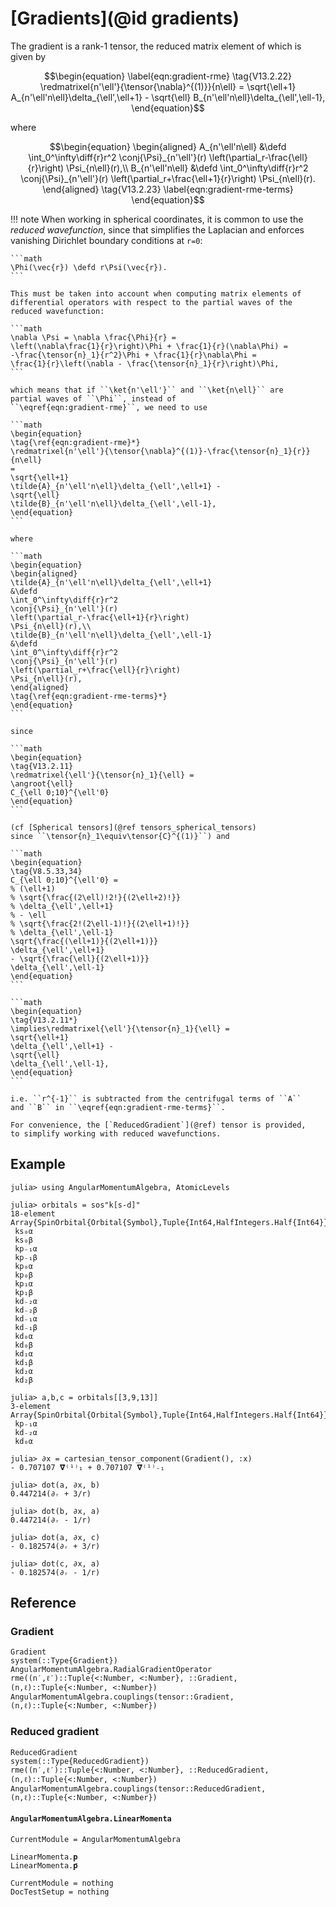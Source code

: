 # [Gradients](@id gradients)

The gradient is a rank-1 tensor, the reduced matrix element of which
is given by

```math
\begin{equation}
\label{eqn:gradient-rme}
\tag{V13.2.22}
\redmatrixel{n'\ell'}{\tensor{\nabla}^{(1)}}{n\ell} =
\sqrt{\ell+1}
A_{n'\ell'n\ell}\delta_{\ell',\ell+1} -
\sqrt{\ell}
B_{n'\ell'n\ell}\delta_{\ell',\ell-1},
\end{equation}
```

where

```math
\begin{equation}
\begin{aligned}
A_{n'\ell'n\ell} &\defd
\int_0^\infty\diff{r}r^2
\conj{\Psi}_{n'\ell'}(r)
\left(\partial_r-\frac{\ell}{r}\right)
\Psi_{n\ell}(r),\\
B_{n'\ell'n\ell} &\defd
\int_0^\infty\diff{r}r^2
\conj{\Psi}_{n'\ell'}(r)
\left(\partial_r+\frac{\ell+1}{r}\right)
\Psi_{n\ell}(r).
\end{aligned}
\tag{V13.2.23}
\label{eqn:gradient-rme-terms}
\end{equation}
```

!!! note
    When working in spherical coordinates, it is common to use the
    _reduced wavefunction_, since that simplifies the Laplacian and
    enforces vanishing Dirichlet boundary conditions at ``r=0``:

    ```math
    \Phi(\vec{r}) \defd r\Psi(\vec{r}).
    ```

    This must be taken into account when computing matrix elements of
    differential operators with respect to the partial waves of the
    reduced wavefunction:

    ```math
    \nabla \Psi = \nabla \frac{\Phi}{r} =
    \left(\nabla\frac{1}{r}\right)\Phi + \frac{1}{r}(\nabla\Phi) =
    -\frac{\tensor{n}_1}{r^2}\Phi + \frac{1}{r}\nabla\Phi =
    \frac{1}{r}\left(\nabla - \frac{\tensor{n}_1}{r}\right)\Phi,
    ```

    which means that if ``\ket{n'\ell'}`` and ``\ket{n\ell}`` are
    partial waves of ``\Phi``, instead of
    ``\eqref{eqn:gradient-rme}``, we need to use

    ```math
    \begin{equation}
    \tag{\ref{eqn:gradient-rme}*}
    \redmatrixel{n'\ell'}{\tensor{\nabla}^{(1)}-\frac{\tensor{n}_1}{r}}{n\ell}
    =
    \sqrt{\ell+1}
    \tilde{A}_{n'\ell'n\ell}\delta_{\ell',\ell+1} -
    \sqrt{\ell}
    \tilde{B}_{n'\ell'n\ell}\delta_{\ell',\ell-1},
    \end{equation}
    ```

    where

    ```math
    \begin{equation}
    \begin{aligned}
    \tilde{A}_{n'\ell'n\ell}\delta_{\ell',\ell+1}
    &\defd
    \int_0^\infty\diff{r}r^2
    \conj{\Psi}_{n'\ell'}(r)
    \left(\partial_r-\frac{\ell+1}{r}\right)
    \Psi_{n\ell}(r),\\
    \tilde{B}_{n'\ell'n\ell}\delta_{\ell',\ell-1}
    &\defd
    \int_0^\infty\diff{r}r^2
    \conj{\Psi}_{n'\ell'}(r)
    \left(\partial_r+\frac{\ell}{r}\right)
    \Psi_{n\ell}(r),
    \end{aligned}
    \tag{\ref{eqn:gradient-rme-terms}*}
    \end{equation}
    ```

    since

    ```math
    \begin{equation}
    \tag{V13.2.11}
    \redmatrixel{\ell'}{\tensor{n}_1}{\ell} =
    \angroot{\ell}
    C_{\ell 0;10}^{\ell'0}
    \end{equation}
    ```

    (cf [Spherical tensors](@ref tensors_spherical_tensors)
    since ``\tensor{n}_1\equiv\tensor{C}^{(1)}``) and

    ```math
    \begin{equation}
    \tag{V8.5.33,34}
    C_{\ell 0;10}^{\ell'0} =
    % (\ell+1)
    % \sqrt{\frac{(2\ell)!2!}{(2\ell+2)!}}
    % \delta_{\ell',\ell+1}
    % - \ell
    % \sqrt{\frac{2!(2\ell-1)!}{(2\ell+1)!}}
    % \delta_{\ell',\ell-1}
    \sqrt{\frac{(\ell+1)}{(2\ell+1)}}
    \delta_{\ell',\ell+1}
    - \sqrt{\frac{\ell}{(2\ell+1)}}
    \delta_{\ell',\ell-1}
    \end{equation}
    ```

    ```math
    \begin{equation}
    \tag{V13.2.11*}
    \implies\redmatrixel{\ell'}{\tensor{n}_1}{\ell} =
    \sqrt{\ell+1}
    \delta_{\ell',\ell+1} -
    \sqrt{\ell}
    \delta_{\ell',\ell-1},
    \end{equation}
    ```

    i.e. ``r^{-1}`` is subtracted from the centrifugal terms of ``A``
    and ``B`` in ``\eqref{eqn:gradient-rme-terms}``.

    For convenience, the [`ReducedGradient`](@ref) tensor is provided,
    to simplify working with reduced wavefunctions.

## Example

```jldoctest
julia> using AngularMomentumAlgebra, AtomicLevels

julia> orbitals = sos"k[s-d]"
18-element Array{SpinOrbital{Orbital{Symbol},Tuple{Int64,HalfIntegers.Half{Int64}}},1}:
 ks₀α
 ks₀β
 kp₋₁α
 kp₋₁β
 kp₀α
 kp₀β
 kp₁α
 kp₁β
 kd₋₂α
 kd₋₂β
 kd₋₁α
 kd₋₁β
 kd₀α
 kd₀β
 kd₁α
 kd₁β
 kd₂α
 kd₂β

julia> a,b,c = orbitals[[3,9,13]]
3-element Array{SpinOrbital{Orbital{Symbol},Tuple{Int64,HalfIntegers.Half{Int64}}},1}:
 kp₋₁α
 kd₋₂α
 kd₀α

julia> ∂x = cartesian_tensor_component(Gradient(), :x)
- 0.707107 𝛁̂⁽¹⁾₁ + 0.707107 𝛁̂⁽¹⁾₋₁

julia> dot(a, ∂x, b)
0.447214(∂ᵣ + 3/r)

julia> dot(b, ∂x, a)
0.447214(∂ᵣ - 1/r)

julia> dot(a, ∂x, c)
- 0.182574(∂ᵣ + 3/r)

julia> dot(c, ∂x, a)
- 0.182574(∂ᵣ - 1/r)
```

## Reference

### Gradient

```@docs
Gradient
system(::Type{Gradient})
AngularMomentumAlgebra.RadialGradientOperator
rme((n′,ℓ′)::Tuple{<:Number, <:Number}, ::Gradient, (n,ℓ)::Tuple{<:Number, <:Number})
AngularMomentumAlgebra.couplings(tensor::Gradient, (n,ℓ)::Tuple{<:Number, <:Number})
```

### Reduced gradient

```@docs
ReducedGradient
system(::Type{ReducedGradient})
rme((n′,ℓ′)::Tuple{<:Number, <:Number}, ::ReducedGradient, (n,ℓ)::Tuple{<:Number, <:Number})
AngularMomentumAlgebra.couplings(tensor::ReducedGradient, (n,ℓ)::Tuple{<:Number, <:Number})
```

#### `AngularMomentumAlgebra.LinearMomenta`

```@meta
CurrentModule = AngularMomentumAlgebra
```

```@docs
LinearMomenta.𝐩
LinearMomenta.𝐩̃
```

```@meta
CurrentModule = nothing
DocTestSetup = nothing
```
